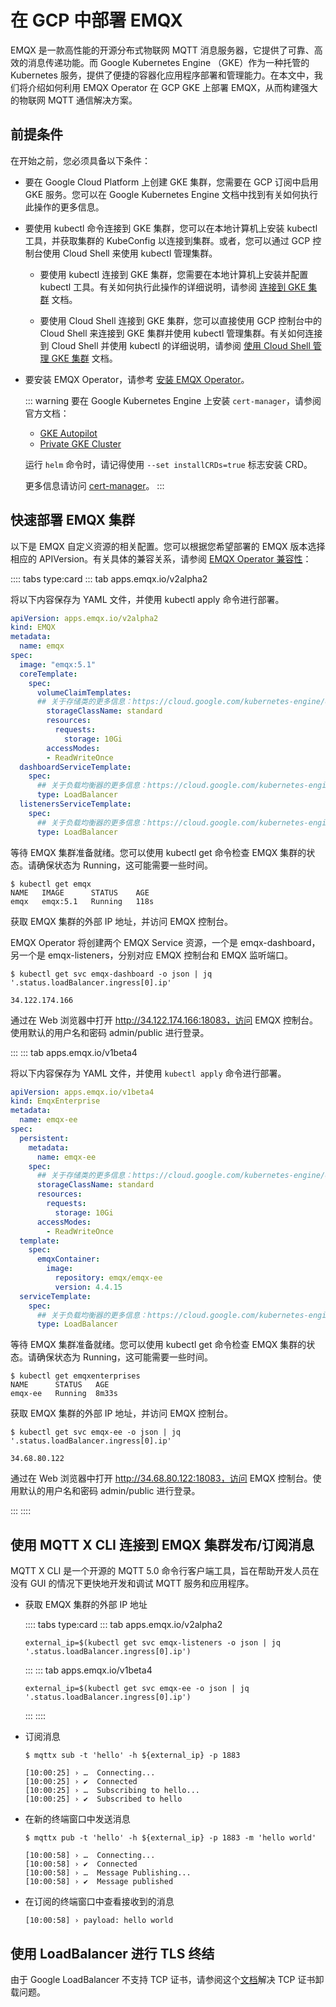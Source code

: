 # 在 GCP 中部署 EMQX

EMQX 是一款高性能的开源分布式物联网 MQTT 消息服务器，它提供了可靠、高效的消息传递功能。而 Google Kubernetes Engine （GKE）作为一种托管的 Kubernetes 服务，提供了便捷的容器化应用程序部署和管理能力。在本文中，我们将介绍如何利用 EMQX Operator 在 GCP GKE 上部署 EMQX，从而构建强大的物联网 MQTT 通信解决方案。

## 前提条件

在开始之前，您必须具备以下条件：

- 要在 Google Cloud Platform 上创建 GKE 集群，您需要在 GCP 订阅中启用 GKE 服务。您可以在 Google Kubernetes Engine 文档中找到有关如何执行此操作的更多信息。

- 要使用 kubectl 命令连接到 GKE 集群，您可以在本地计算机上安装 kubectl 工具，并获取集群的 KubeConfig 以连接到集群。或者，您可以通过 GCP 控制台使用 Cloud Shell 来使用 kubectl 管理集群。

  - 要使用 kubectl 连接到 GKE 集群，您需要在本地计算机上安装并配置 kubectl 工具。有关如何执行此操作的详细说明，请参阅 [连接到 GKE 集群](https://cloud.google.com/kubernetes-engine/docs/how-to/cluster-access-for-kubectl) 文档。

  - 要使用 Cloud Shell 连接到 GKE 集群，您可以直接使用 GCP 控制台中的 Cloud Shell 来连接到 GKE 集群并使用 kubectl 管理集群。有关如何连接到 Cloud Shell 并使用 kubectl 的详细说明，请参阅 [使用 Cloud Shell 管理 GKE 集群](https://cloud.google.com/code/docs/shell/create-configure-gke-cluster) 文档。

- 要安装 EMQX Operator，请参考 [安装 EMQX Operator](../getting-started/getting-started.md)。

  ::: warning
  要在 Google Kubernetes Engine 上安装 `cert-manager`，请参阅官方文档：

  - [GKE Autopilot](https://cert-manager.io/docs/installation/compatibility/#gke-autopilot)
  - [Private GKE Cluster](https://cert-manager.io/docs/installation/compatibility/#gke)

  运行 `helm` 命令时，请记得使用 `--set installCRDs=true` 标志安装 CRD。

  更多信息请访问 [cert-manager](https://cert-manager.io)。
  :::

## 快速部署 EMQX 集群

以下是 EMQX 自定义资源的相关配置。您可以根据您希望部署的 EMQX 版本选择相应的 APIVersion。有关具体的兼容关系，请参阅 [EMQX Operator 兼容性](../index.md)：

:::: tabs type:card
::: tab apps.emqx.io/v2alpha2

将以下内容保存为 YAML 文件，并使用 kubectl apply 命令进行部署。

```yaml
apiVersion: apps.emqx.io/v2alpha2
kind: EMQX
metadata:
  name: emqx
spec:
  image: "emqx:5.1"
  coreTemplate:
    spec:
      volumeClaimTemplates:
      ## 关于存储类的更多信息：https://cloud.google.com/kubernetes-engine/docs/concepts/persistent-volumes#storageclasses
        storageClassName: standard
        resources:
          requests:
            storage: 10Gi
        accessModes:
        - ReadWriteOnce
  dashboardServiceTemplate:
    spec:
      ## 关于负载均衡器的更多信息：https://cloud.google.com/kubernetes-engine/docs/how-to/internal-load-balancing
      type: LoadBalancer
  listenersServiceTemplate:
    spec:
      ## 关于负载均衡器的更多信息：https://cloud.google.com/kubernetes-engine/docs/how-to/internal-load-balancing
      type: LoadBalancer
```

等待 EMQX 集群准备就绪。您可以使用 kubectl get 命令检查 EMQX 集群的状态。请确保状态为 Running，这可能需要一些时间。

```shell
$ kubectl get emqx
NAME   IMAGE      STATUS    AGE
emqx   emqx:5.1   Running   118s
```

获取 EMQX 集群的外部 IP 地址，并访问 EMQX 控制台。

EMQX Operator 将创建两个 EMQX Service 资源，一个是 emqx-dashboard，另一个是 emqx-listeners，分别对应 EMQX 控制台和 EMQX 监听端口。

```shell
$ kubectl get svc emqx-dashboard -o json | jq '.status.loadBalancer.ingress[0].ip'

34.122.174.166
```

通过在 Web 浏览器中打开 http://34.122.174.166:18083，访问 EMQX 控制台。使用默认的用户名和密码 admin/public 进行登录。

:::
::: tab apps.emqx.io/v1beta4

将以下内容保存为 YAML 文件，并使用 `kubectl apply` 命令进行部署。

```yaml
apiVersion: apps.emqx.io/v1beta4
kind: EmqxEnterprise
metadata:
  name: emqx-ee
spec:
  persistent:
    metadata:
      name: emqx-ee
    spec:
      ## 关于存储类的更多信息：https://cloud.google.com/kubernetes-engine/docs/concepts/persistent-volumes#storageclasses
      storageClassName: standard
      resources:
        requests:
          storage: 10Gi
      accessModes:
        - ReadWriteOnce
  template:
    spec:
      emqxContainer:
        image:
          repository: emqx/emqx-ee
          version: 4.4.15
  serviceTemplate:
    spec:
      ## 关于负载均衡器的更多信息：https://cloud.google.com/kubernetes-engine/docs/how-to/internal-load-balancing
      type: LoadBalancer
```

等待 EMQX 集群准备就绪。您可以使用 kubectl get 命令检查 EMQX 集群的状态。请确保状态为 Running，这可能需要一些时间。

```shell
$ kubectl get emqxenterprises
NAME      STATUS   AGE
emqx-ee   Running  8m33s
```

获取 EMQX 集群的外部 IP 地址，并访问 EMQX 控制台。

```shell
$ kubectl get svc emqx-ee -o json | jq '.status.loadBalancer.ingress[0].ip'

34.68.80.122
```

通过在 Web 浏览器中打开 http://34.68.80.122:18083，访问 EMQX 控制台。使用默认的用户名和密码 admin/public 进行登录。

:::
::::

## 使用 MQTT X CLI 连接到 EMQX 集群发布/订阅消息

MQTT X CLI 是一个开源的 MQTT 5.0 命令行客户端工具，旨在帮助开发人员在没有 GUI 的情况下更快地开发和调试 MQTT 服务和应用程序。

- 获取 EMQX 集群的外部 IP 地址

    :::: tabs type:card
    ::: tab apps.emqx.io/v2alpha2

    ```shell
    external_ip=$(kubectl get svc emqx-listeners -o json | jq '.status.loadBalancer.ingress[0].ip')
    ```

    :::
    ::: tab apps.emqx.io/v1beta4

    ```shell
    external_ip=$(kubectl get svc emqx-ee -o json | jq '.status.loadBalancer.ingress[0].ip')
    ```

    :::
    ::::

- 订阅消息

    ```shell
    $ mqttx sub -t 'hello' -h ${external_ip} -p 1883

    [10:00:25] › …  Connecting...
    [10:00:25] › ✔  Connected
    [10:00:25] › …  Subscribing to hello...
    [10:00:25] › ✔  Subscribed to hello
    ```

- 在新的终端窗口中发送消息

    ```shell
    $ mqttx pub -t 'hello' -h ${external_ip} -p 1883 -m 'hello world'

    [10:00:58] › …  Connecting...
    [10:00:58] › ✔  Connected
    [10:00:58] › …  Message Publishing...
    [10:00:58] › ✔  Message published
    ```

- 在订阅的终端窗口中查看接收到的消息

    ```shell
    [10:00:58] › payload: hello world
    ```

## 使用 LoadBalancer 进行 TLS 终结

由于 Google LoadBalancer 不支持 TCP 证书，请参阅这个[文档](https://github.com/emqx/emqx-operator/discussions/312)解决 TCP 证书卸载问题。

